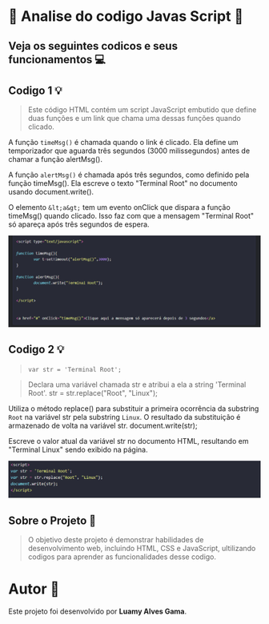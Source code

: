 # 🚀 Analise do codigo Javas Script 🚀
## Veja os seguintes codicos e seus funcionamentos 💻 #


## Codigo 1 💡


>Este código HTML contém um script JavaScript embutido que define duas funções e um link que chama uma dessas funções quando clicado.

A função ```timeMsg()``` é chamada quando o link é clicado. Ela define um temporizador que aguarda três segundos (3000 milissegundos) antes de chamar a função alertMsg().

A função ```alertMsg()``` é chamada após três segundos, como definido pela função timeMsg(). Ela escreve o texto "Terminal Root" no documento usando document.write().

O elemento ```&lt;a&gt;``` tem um evento onClick que dispara a função timeMsg() quando clicado. Isso faz com que a mensagem "Terminal Root" só apareça após três segundos de espera.

![capa do projeto](img/Captura.png)

## Codigo  2 💡

> ```var str = 'Terminal Root';```

>Declara uma variável chamada str e atribui a ela a string 'Terminal Root'.
str = str.replace("Root", "Linux");

Utiliza o método replace() para substituir a primeira ocorrência da substring ``Root`` na variável str pela substring ``Linux``. O resultado da substituição é armazenado de volta na variável str.
document.write(str);

Escreve o valor atual da variável str no documento HTML, resultando em "Terminal Linux" sendo exibido na página.

![capa do projeto](img/captura2.png)

## Sobre o Projeto 🌟

>O objetivo deste projeto é demonstrar habilidades de desenvolvimento web, incluindo HTML, CSS e JavaScript, ultilizando codigos para aprender as funcionalidades desse codigo.

# Autor 🌟

Este projeto foi desenvolvido por **Luamy Alves Gama**.









